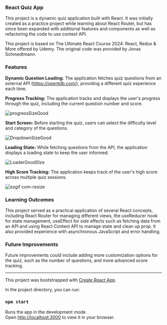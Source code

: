 ### React Quiz App

This project is a dynamic quiz application built with React. It was initially created as a practice project while learning about React Router, but has since been expanded with additional features and components as well as refactoring the code to use context API. 

This project is based on The Ultimate React Course 2024: React, Redux & More offered by Udemy. The original code was provided by Jonas Schmedtmann.

### Features

**Dynamic Question Loading:** The application fetches quiz questions from an external API (https://opentdb.com/), providing a different quiz experience each time.

**Progress Tracking:** The application tracks and displays the user's progress through the quiz, including the current question number and score.

![progressSizeGood](https://github.com/NinaG27/react-quiz/assets/43183504/b43a997b-db4b-46c0-99a8-0cf7d35b4913)

**Start Screen:** Before starting the quiz, users can select the difficulty level and category of the questions.

![DropdownSizeGood](https://github.com/NinaG27/react-quiz/assets/43183504/5002e942-6fd7-4412-83bc-d8529959fb2a)

**Loading State:** While fetching questions from the API, the application displays a loading state to keep the user informed.

![LoaderGoodSIze](https://github.com/NinaG27/react-quiz/assets/43183504/e1c4a31a-9f0c-4544-ba57-782c61078b85)

**High Score Tracking:** The application keeps track of the user's high score across multiple quiz sessions.

![ezgif com-resize](https://github.com/NinaG27/react-quiz/assets/43183504/39d7986c-6277-40b7-b5ca-d1f000de15f4)

### Learning Outcomes

This project served as a practical application of several React concepts, including React Router for managing different views, the useReducer hook for state management, useEffect for side effects such as fetching data from an API and using React Context API to manage state and clean up prop. It also provided experience with asynchronous JavaScript and error handling.

### Future Improvements
Future improvements could include adding more customization options for the quiz, such as the number of questions, and more advanced score tracking. 

----------------------------------

This project was bootstrapped with [Create React App](https://github.com/facebook/create-react-app).

In the project directory, you can run:

### `npm start`

Runs the app in the development mode.\
Open [http://localhost:3000](http://localhost:3000) to view it in your browser.

